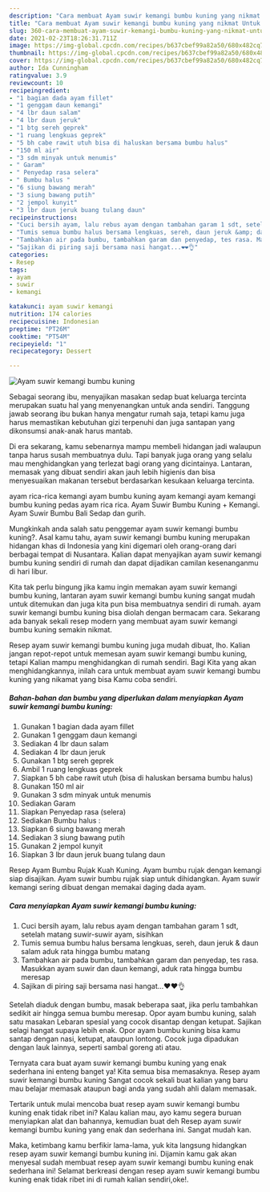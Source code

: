 ```yaml
---
description: "Cara membuat Ayam suwir kemangi bumbu kuning yang nikmat Untuk Jualan"
title: "Cara membuat Ayam suwir kemangi bumbu kuning yang nikmat Untuk Jualan"
slug: 360-cara-membuat-ayam-suwir-kemangi-bumbu-kuning-yang-nikmat-untuk-jualan
date: 2021-02-23T18:26:31.711Z
image: https://img-global.cpcdn.com/recipes/b637cbef99a82a50/680x482cq70/ayam-suwir-kemangi-bumbu-kuning-foto-resep-utama.jpg
thumbnail: https://img-global.cpcdn.com/recipes/b637cbef99a82a50/680x482cq70/ayam-suwir-kemangi-bumbu-kuning-foto-resep-utama.jpg
cover: https://img-global.cpcdn.com/recipes/b637cbef99a82a50/680x482cq70/ayam-suwir-kemangi-bumbu-kuning-foto-resep-utama.jpg
author: Ida Cunningham
ratingvalue: 3.9
reviewcount: 10
recipeingredient:
- "1 bagian dada ayam fillet"
- "1 genggam daun kemangi"
- "4 lbr daun salam"
- "4 lbr daun jeruk"
- "1 btg sereh geprek"
- "1 ruang lengkuas geprek"
- "5 bh cabe rawit utuh bisa di haluskan bersama bumbu halus"
- "150 ml air"
- "3 sdm minyak untuk menumis"
- " Garam"
- " Penyedap rasa selera"
- " Bumbu halus "
- "6 siung bawang merah"
- "3 siung bawang putih"
- "2 jempol kunyit"
- "3 lbr daun jeruk buang tulang daun"
recipeinstructions:
- "Cuci bersih ayam, lalu rebus ayam dengan tambahan garam 1 sdt, setelah matang suwir-suwir ayam, sisihkan"
- "Tumis semua bumbu halus bersama lengkuas, sereh, daun jeruk &amp; daun salam aduk rata hingga bumbu matang"
- "Tambahkan air pada bumbu, tambahkan garam dan penyedap, tes rasa. Masukkan ayam suwir dan daun kemangi, aduk rata hingga bumbu meresap"
- "Sajikan di piring saji bersama nasi hangat...❤❤👌"
categories:
- Resep
tags:
- ayam
- suwir
- kemangi

katakunci: ayam suwir kemangi 
nutrition: 174 calories
recipecuisine: Indonesian
preptime: "PT26M"
cooktime: "PT54M"
recipeyield: "1"
recipecategory: Dessert

---
```



![Ayam suwir kemangi bumbu kuning](https://img-global.cpcdn.com/recipes/b637cbef99a82a50/680x482cq70/ayam-suwir-kemangi-bumbu-kuning-foto-resep-utama.jpg)

Sebagai seorang ibu, menyajikan masakan sedap buat keluarga tercinta merupakan suatu hal yang menyenangkan untuk anda sendiri. Tanggung jawab seorang ibu bukan hanya mengatur rumah saja, tetapi kamu juga harus memastikan kebutuhan gizi terpenuhi dan juga santapan yang dikonsumsi anak-anak harus mantab.

Di era  sekarang, kamu sebenarnya mampu membeli hidangan jadi walaupun tanpa harus susah membuatnya dulu. Tapi banyak juga orang yang selalu mau menghidangkan yang terlezat bagi orang yang dicintainya. Lantaran, memasak yang dibuat sendiri akan jauh lebih higienis dan bisa menyesuaikan makanan tersebut berdasarkan kesukaan keluarga tercinta. 

ayam rica-rica kemangi ayam bumbu kuning ayam kemangi ayam kemangi bumbu kuning pedas ayam rica rica. Ayam Suwir Bumbu Kuning + Kemangi. Ayam Suwir Bumbu Bali Sedap dan gurih.

Mungkinkah anda salah satu penggemar ayam suwir kemangi bumbu kuning?. Asal kamu tahu, ayam suwir kemangi bumbu kuning merupakan hidangan khas di Indonesia yang kini digemari oleh orang-orang dari berbagai tempat di Nusantara. Kalian dapat menyajikan ayam suwir kemangi bumbu kuning sendiri di rumah dan dapat dijadikan camilan kesenanganmu di hari libur.

Kita tak perlu bingung jika kamu ingin memakan ayam suwir kemangi bumbu kuning, lantaran ayam suwir kemangi bumbu kuning sangat mudah untuk ditemukan dan juga kita pun bisa membuatnya sendiri di rumah. ayam suwir kemangi bumbu kuning bisa diolah dengan bermacam cara. Sekarang ada banyak sekali resep modern yang membuat ayam suwir kemangi bumbu kuning semakin nikmat.

Resep ayam suwir kemangi bumbu kuning juga mudah dibuat, lho. Kalian jangan repot-repot untuk memesan ayam suwir kemangi bumbu kuning, tetapi Kalian mampu menghidangkan di rumah sendiri. Bagi Kita yang akan menghidangkannya, inilah cara untuk membuat ayam suwir kemangi bumbu kuning yang nikamat yang bisa Kamu coba sendiri.

<!--inarticleads1-->

##### Bahan-bahan dan bumbu yang diperlukan dalam menyiapkan Ayam suwir kemangi bumbu kuning:

1. Gunakan 1 bagian dada ayam fillet
1. Gunakan 1 genggam daun kemangi
1. Sediakan 4 lbr daun salam
1. Sediakan 4 lbr daun jeruk
1. Gunakan 1 btg sereh geprek
1. Ambil 1 ruang lengkuas geprek
1. Siapkan 5 bh cabe rawit utuh (bisa di haluskan bersama bumbu halus)
1. Gunakan 150 ml air
1. Gunakan 3 sdm minyak untuk menumis
1. Sediakan  Garam
1. Siapkan  Penyedap rasa (selera)
1. Sediakan  Bumbu halus :
1. Siapkan 6 siung bawang merah
1. Sediakan 3 siung bawang putih
1. Gunakan 2 jempol kunyit
1. Siapkan 3 lbr daun jeruk buang tulang daun


Resep Ayam Bumbu Rujak Kuah Kuning. Ayam bumbu rujak dengan kemangi siap disajikan. Ayam suwir bumbu rujak siap untuk dihidangkan. Ayam suwir kemangi sering dibuat dengan memakai daging dada ayam. 

<!--inarticleads2-->

##### Cara menyiapkan Ayam suwir kemangi bumbu kuning:

1. Cuci bersih ayam, lalu rebus ayam dengan tambahan garam 1 sdt, setelah matang suwir-suwir ayam, sisihkan
1. Tumis semua bumbu halus bersama lengkuas, sereh, daun jeruk &amp; daun salam aduk rata hingga bumbu matang
1. Tambahkan air pada bumbu, tambahkan garam dan penyedap, tes rasa. Masukkan ayam suwir dan daun kemangi, aduk rata hingga bumbu meresap
1. Sajikan di piring saji bersama nasi hangat...❤❤👌


Setelah diaduk dengan bumbu, masak beberapa saat, jika perlu tambahkan sedikit air hingga semua bumbu meresap. Opor ayam bumbu kuning, salah satu masakan Lebaran spesial yang cocok disantap dengan ketupat. Sajikan selagi hangat supaya lebih enak. Opor ayam bumbu kuning bisa kamu santap dengan nasi, ketupat, ataupun lontong. Cocok juga dipadukan dengan lauk lainnya, seperti sambal goreng ati atau. 

Ternyata cara buat ayam suwir kemangi bumbu kuning yang enak sederhana ini enteng banget ya! Kita semua bisa memasaknya. Resep ayam suwir kemangi bumbu kuning Sangat cocok sekali buat kalian yang baru mau belajar memasak ataupun bagi anda yang sudah ahli dalam memasak.

Tertarik untuk mulai mencoba buat resep ayam suwir kemangi bumbu kuning enak tidak ribet ini? Kalau kalian mau, ayo kamu segera buruan menyiapkan alat dan bahannya, kemudian buat deh Resep ayam suwir kemangi bumbu kuning yang enak dan sederhana ini. Sangat mudah kan. 

Maka, ketimbang kamu berfikir lama-lama, yuk kita langsung hidangkan resep ayam suwir kemangi bumbu kuning ini. Dijamin kamu gak akan menyesal sudah membuat resep ayam suwir kemangi bumbu kuning enak sederhana ini! Selamat berkreasi dengan resep ayam suwir kemangi bumbu kuning enak tidak ribet ini di rumah kalian sendiri,oke!.

